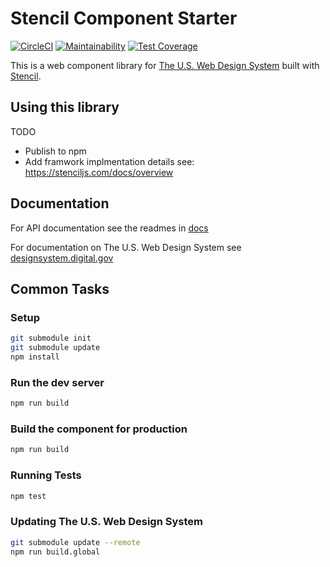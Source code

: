 # Stencil Component Starter

[![CircleCI](https://circleci.com/gh/timothybest-usds/uswds-web-components.svg?style=svg)](https://circleci.com/gh/timothybest-usds/uswds-web-components)
[![Maintainability](https://api.codeclimate.com/v1/badges/d86cbe1bc50ef8f23c1e/maintainability)](https://codeclimate.com/github/timothybest-usds/uswds-web-components/maintainability)
[![Test Coverage](https://api.codeclimate.com/v1/badges/d86cbe1bc50ef8f23c1e/test_coverage)](https://codeclimate.com/github/timothybest-usds/uswds-web-components/test_coverage)

This is a web component library for [The U.S. Web Design System](https://designsystem.digital.gov/) built with [Stencil](https://stenciljs.com/).

## Using this library

TODO

- Publish to npm
- Add framwork implmentation details see: https://stenciljs.com/docs/overview

## Documentation

For API documentation see the readmes in [docs](docs/)

For documentation on The U.S. Web Design System see [designsystem.digital.gov](https://designsystem.digital.gov/)

## Common Tasks

### Setup

```bash
git submodule init
git submodule update
npm install
```

### Run the dev server

```bash
npm run build
```

### Build the component for production

```bash
npm run build
```

### Running Tests

```bash
npm test
```

### Updating The U.S. Web Design System

```bash
git submodule update --remote
npm run build.global
```
